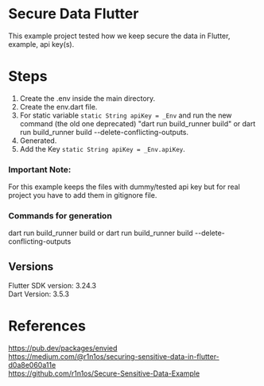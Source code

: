 # Secure Data Flutter
This example project tested how we keep secure the data in Flutter, example, api key(s).

# Steps
1) Create the .env inside the main directory.
2) Create the env.dart file.
3) For static variable ```static String apiKey = _Env``` and run the new command (the old one deprecated) "dart run build_runner build" or dart run build_runner build --delete-conflicting-outputs.
4) Generated.
5) Add the Key ```static String apiKey = _Env.apiKey```.

### Important Note: 
For this example keeps the files with dummy/tested api key but for real project you have to add them in gitignore file.

### Commands for generation
dart run build_runner build or dart run build_runner build --delete-conflicting-outputs

## Versions

Flutter SDK version: 3.24.3 <br />
Dart Version: 3.5.3 <br />

# References
https://pub.dev/packages/envied <br />
https://medium.com/@r1n1os/securing-sensitive-data-in-flutter-d0a8e060a11e <br />
https://github.com/r1n1os/Secure-Sensitive-Data-Example <br />

